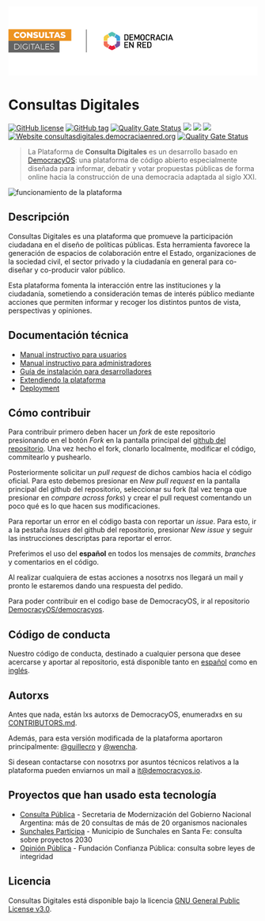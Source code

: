![Header](docs/header-doc.png)

# Consultas Digitales

[![GitHub license](https://img.shields.io/github/license/DemocraciaEnRed/consultas-digitales)](https://github.com/DemocraciaEnRed/consultas-digitales/blob/master/LICENSE)
[![GitHub tag](https://img.shields.io/github/tag/DemocraciaEnRed/consultas-digitales.svg)](https://github.com/DemocraciaEnRed/consultas-digitales/tags/)
[![Quality Gate Status](https://sonarcloud.io/api/project_badges/measure?project=DemocraciaEnRed_consultas-digitales&metric=alert_status)](https://sonarcloud.io/dashboard?id=DemocraciaEnRed_consultas-digitales)
![](https://github.com/DemocraciaEnRed/consultas-digitales/workflows/Docker%20Image%20CI/badge.svg)
![](https://img.shields.io/docker/cloud/automated/democraciaenred/consultas-digitales)
![](https://img.shields.io/docker/cloud/build/democraciaenred/consultas-digitales)
[![Website consultasdigitales.democraciaenred.org](https://img.shields.io/website-up-down-green-red/http/consultasdigitales.democraciaenred.org.svg)](https://consultasdigitales.democraciaenred.org/)
[![Quality Gate Status](https://sonarcloud.io/api/project_badges/measure?project=DemocraciaEnRed_consultas-digitales&metric=alert_status)](https://sonarcloud.io/dashboard?id=DemocraciaEnRed_consultas-digitales)

> La Plataforma de **Consulta Digitales** es un desarrollo basado en [DemocracyOS](https://github.com/DemocracyOS/democracyos): una plataforma de código abierto especialmente diseñada para informar, debatir y votar propuestas públicas de forma online hacia la construcción de una democracia adaptada al siglo XXI.

![funcionamiento de la plataforma](https://i.ibb.co/hFxm8cX/Peek-2020-01-20-17-10.gif)

## Descripción
Consultas Digitales es una plataforma que promueve la participación ciudadana en el diseño de políticas públicas.
Esta herramienta favorece la generación de espacios de colaboración entre el Estado, organizaciones de la sociedad civil, el sector privado y la ciudadanía en general para co-diseñar y co-producir valor público.

Esta plataforma fomenta la interacción entre las instituciones y la ciudadanía, sometiendo a consideración temas de interés público mediante acciones que permiten informar y recoger los distintos puntos de vista, perspectivas y opiniones.

## Documentación técnica
- [Manual instructivo para usuarios](https://docs.google.com/document/d/156wIqW34wn7pk69bvMTX0MPePrQTGQPkOSr-feqU39Y/edit?usp=sharing)
- [Manual instructivo para administradores](https://docs.google.com/document/d/1MxK2y1p1_38ziY67ZKeBxv-0nFZH6ZHRwzG3VvfHMFA/edit?usp=sharing)
- [Guía de instalación para desarrolladores](/docs/development.md)
- [Extendiendo la plataforma](/docs/personalizacion.md)
- [Deployment](/deployment/README.md)

## Cómo contribuir
Para contribuir primero deben hacer un _fork_ de este repositorio presionando en el botón _Fork_ en la pantalla principal del [github del repositorio](https://github.com/DemocraciaEnRed/consultas-digitales). Una vez hecho el fork, clonarlo localmente, modificar el código, commitearlo y pushearlo.

Posteriormente solicitar un _pull request_ de dichos cambios hacia el código oficial. Para esto debemos presionar en _New pull request_ en la pantalla principal del github del repositorio, seleccionar su fork (tal vez tenga que presionar en _compare across forks_) y crear el pull request comentando un poco qué es lo que hacen sus modificaciones.

Para reportar un error en el código basta con reportar un _issue_. Para esto, ir a la pestaña _Issues_ del github del repositorio, presionar _New issue_ y seguir las instrucciones descriptas para reportar el error.

Preferimos el uso del __español__ en todos los mensajes de _commits_, _branches_ y comentarios en el código.

Al realizar cualquiera de estas acciones a nosotrxs nos llegará un mail y pronto le estaremos dando una respuesta del pedido.

Para poder contribuir en el codigo base de DemocracyOS, ir al repositorio [DemocracyOS/democracyos](https://github.com/DemocracyOS/democracyos).

## Código de conducta
Nuestro código de conducta, destinado a cualquier persona que desee acercarse y aportar al repositorio, está disponible tanto en [español](CODIGO_DE_CONDUCTA.md) como en [inglés](CODE_OF_CONDUCT.md).

## Autorxs
Antes que nada, están lxs autorxs de DemocracyOS, enumeradxs en su [CONTRIBUTORS.md](https://github.com/DemocracyOS/app/blob/master/CONTRIBUTORS.md).

Además, para esta versión modificada de la plataforma aportaron principalmente: [@guillecro](https://github.com/guillecro) y [@wencha](https://github.com/wencha).

Si desean contactarse con nosotrxs por asuntos técnicos relativos a la plataforma pueden enviarnos un mail a [it@democracyos.io](mailto:it@democracyos.io).

## Proyectos que han usado esta tecnología
- [Consulta Pública](https://consultapublica.argentina.gob.ar/) - Secretaria de Modernización del Gobierno Nacional Argentina: más de 20 consultas de más de 20 organismos nacionales
- [Sunchales Participa](https://sunchales.democraciaenred.org/) - Municipio de Sunchales en Santa Fe: consulta sobre proyectos 2030
- [Opinión Pública](https://opinionpublica.funpublica.com.ar/) - Fundación Confianza Pública: consulta sobre leyes de integridad

## Licencia
Consultas Digitales está disponible bajo la licencia [GNU General Public License v3.0](LICENSE).
